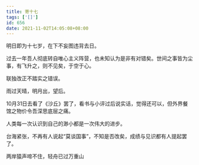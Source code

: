 ```yaml
---
title: 寄十七
tags: ['[]']
id: 656
date: 2021-11-02T14:05:08+08:00
---
```



明日即为十七岁，在下不妄图违背去日。

过去一年吾人彻底转自唯心主义阵营，也未知认为是非有对错矣。世间之事皆为尘事，有飞升之，则不见矣，于空于心。

联独改正不踏实之错误。

雨过天晴，明月出，望后。

10月31日去看了《沙丘》罢了，看书与小评过后说实话，觉得还可以，但外界餐馆之物价令吾深思底层之痛。

人类每一次认识到自己的渺小都是一次伟大的进步。

台海紧张，不再有人说起“莫谈国事”，不知是否改矣，成绩与见识都有人提起罢了。

两岸猿声啼不住，轻舟已过万重山
